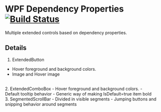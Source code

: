 # WPF Dependency Properties [![Build Status](https://dev.azure.com/nerada/GitHub/_apis/build/status/Nerada.examples_wpf-dependencyProperties?branchName=master)](https://dev.azure.com/nerada/GitHub/_build/latest?definitionId=7&branchName=master)
Multiple extended controls based on dependency properties.

## Details
1. ExtendedButton
- Hover foreground and background colors.
- Image and Hover image
<br />
2. ExtendedComboBox
- Hover foreground and background colors.
- Default tooltip behavior
- Generic way of making IsDefault=true item bold
<br />
3. SegmentedScrollBar
- Divided in visible segments
- Jumping buttons and snipping behavior around segments
<br />

